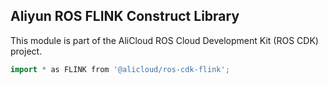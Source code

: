 ## Aliyun ROS FLINK Construct Library

This module is part of the AliCloud ROS Cloud Development Kit (ROS CDK) project.

```go
import * as FLINK from '@alicloud/ros-cdk-flink';
```
